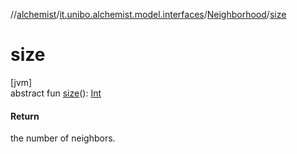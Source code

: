 //[alchemist](../../../index.md)/[it.unibo.alchemist.model.interfaces](../index.md)/[Neighborhood](index.md)/[size](size.md)

# size

[jvm]\
abstract fun [size](size.md)(): [Int](https://kotlinlang.org/api/latest/jvm/stdlib/kotlin/-int/index.html)

#### Return

the number of neighbors.
